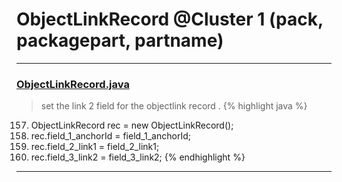 # ObjectLinkRecord @Cluster 1 (pack, packagepart, partname)

***

### [ObjectLinkRecord.java](https://searchcode.com/codesearch/view/15642374/)
> set the link 2 field for the objectlink record . 
{% highlight java %}
157. ObjectLinkRecord rec = new ObjectLinkRecord();
159. rec.field_1_anchorId = field_1_anchorId;
160. rec.field_2_link1 = field_2_link1;
161. rec.field_3_link2 = field_3_link2;
{% endhighlight %}

***

